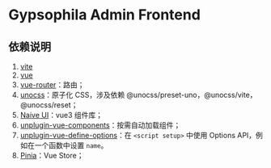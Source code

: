 # Gypsophila Admin Frontend

## 依赖说明

1. [vite](https://cn.vitejs.dev/)
2. [vue](https://cn.vuejs.org/)
3. [vue-router](https://router.vuejs.org/zh/introduction.html)：路由；
4. [unocss](https://zhuanlan.zhihu.com/p/425814828?utm_medium=social&utm_oi=31225867665408)：原子化 CSS，涉及依赖 @unocss/preset-uno，@unocss/vite，@unocss/reset；
5. [Naive UI](https://www.naiveui.com/zh-CN/light)：vue3 组件库；
6. [unplugin-vue-components](https://github.com/antfu/unplugin-vue-components)：按需自动加载组件；
7. [unplugin-vue-define-options](https://github.com/sxzz/unplugin-vue-macros/tree/main/packages/define-options#readme)：在 `<script setup>` 中使用 Options API，例如在一个函数中设置 `name`。
8. [Pinia](https://pinia.vuejs.org/zh/index.html)：Vue Store；
